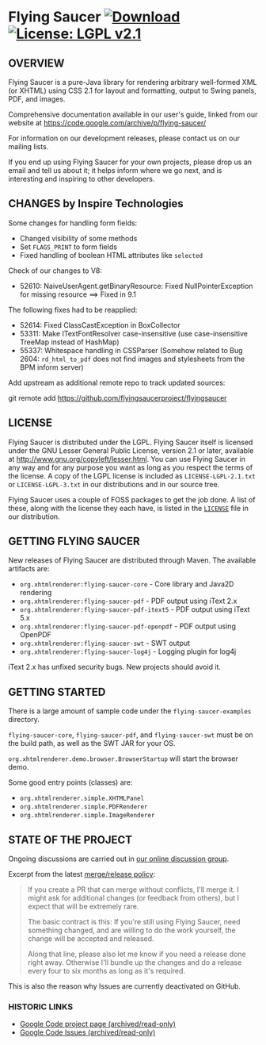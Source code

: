 # Flying Saucer [![Download](https://api.bintray.com/packages/flyingsaucerproject/maven/org.xhtmlrenderer%3Aflying-saucer/images/download.svg)](https://bintray.com/flyingsaucerproject/maven/org.xhtmlrenderer%3Aflying-saucer/_latestVersion) [![License: LGPL v2.1](https://img.shields.io/badge/license-LGPL--2.1-blue.svg)](https://www.gnu.org/licenses/lgpl-2.1)


## OVERVIEW

Flying Saucer is a pure-Java library for rendering arbitrary well-formed XML 
(or XHTML) using CSS 2.1 for layout and formatting, output to Swing panels, 
PDF, and images.

Comprehensive documentation available in our user's guide, linked from our website at https://code.google.com/archive/p/flying-saucer/

For information on our development releases, please contact us on our mailing lists.

If you end up using Flying Saucer for your own projects, please drop us an
email and tell us about it; it helps inform where we go next, and is interesting
and inspiring to other developers.


## CHANGES by Inspire Technologies

Some changes for handling form fields:
* Changed visibility of some methods
* Set `FLAGS_PRINT` to form fields
* Fixed handling of boolean HTML attributes like `selected`

Check of our changes to V8:
* 52610: NaiveUserAgent.getBinaryResource: Fixed NullPointerException for missing resource 	==> Fixed in 9.1

The following fixes had to be reapplied:
* 52614: Fixed ClassCastException in BoxCollector
* 53311: Make ITextFontResolver case-insensitive (use case-insensitive TreeMap instead of HashMap)
* 55337: Whitespace handling in CSSParser (Somehow related to Bug 2604: `rd_html_to_pdf` does not find images and stylesheets from the BPM inform server)

Add upstream as additional remote repo to track updated sources:

git remote add https://github.com/flyingsaucerproject/flyingsaucer


## LICENSE

Flying Saucer is distributed under the LGPL.  Flying Saucer itself is licensed 
under the GNU Lesser General Public License, version 2.1 or later, available at
http://www.gnu.org/copyleft/lesser.html. You can use Flying Saucer in any
way and for any purpose you want as long as you respect the terms of the 
license. A copy of the LGPL license is included as `LICENSE-LGPL-2.1.txt` or `LICENSE-LGPL-3.txt`
in our distributions and in our source tree.

Flying Saucer uses a couple of FOSS packages to get the job done. A list
of these, along with the license they each have, is listed in the 
[`LICENSE`](https://github.com/flyingsaucerproject/flyingsaucer/blob/master/LICENSE) file in our distribution.   


## GETTING FLYING SAUCER

New releases of Flying Saucer are distributed through Maven.  The available artifacts are:

* `org.xhtmlrenderer:flying-saucer-core` - Core library and Java2D rendering
* `org.xhtmlrenderer:flying-saucer-pdf` - PDF output using iText 2.x
* `org.xhtmlrenderer:flying-saucer-pdf-itext5` - PDF output using iText 5.x
* `org.xhtmlrenderer:flying-saucer-pdf-openpdf` - PDF output using OpenPDF
* `org.xhtmlrenderer:flying-saucer-swt` - SWT output
* `org.xhtmlrenderer:flying-saucer-log4j` - Logging plugin for log4j

iText 2.x has unfixed security bugs. New projects should avoid it.

## GETTING STARTED

There is a large amount of sample code under the `flying-saucer-examples` directory.

`flying-saucer-core`, `flying-saucer-pdf`, and `flying-saucer-swt` must be on the
build path, as well as the SWT JAR for your OS.

`org.xhtmlrenderer.demo.browser.BrowserStartup` will start the browser demo.

Some good entry points (classes) are:
* `org.xhtmlrenderer.simple.XHTMLPanel`
* `org.xhtmlrenderer.simple.PDFRenderer`
* `org.xhtmlrenderer.simple.ImageRenderer`


## STATE OF THE PROJECT

Ongoing discussions are carried out in [our online discussion group](https://groups.google.com/forum/#!forum/flying-saucer-users).

Excerpt from the latest [merge/release policy](https://groups.google.com/forum/#!topic/flying-saucer-users/ySI8HrLI70A):

> If you create a PR that can merge without conflicts, I'll merge it. I might ask for additional changes (or feedback from others), but I expect that will be extremely rare.
> 
> The basic contract is this: If you're still using Flying Saucer, need something changed, and are willing to do the work yourself, the change will be accepted and released. 
> 
> Along that line, please also let me know if you need a release done right away. Otherwise I'll bundle up the changes and do a release every four to six months as long as it's required.
 
This is also the reason why Issues are currently deactivated on GitHub.

### HISTORIC LINKS
* [Google Code project page (archived/read-only)](https://code.google.com/archive/p/flying-saucer/)
* [Google Code Issues (archived/read-only)](https://code.google.com/archive/p/flying-saucer/issues)
